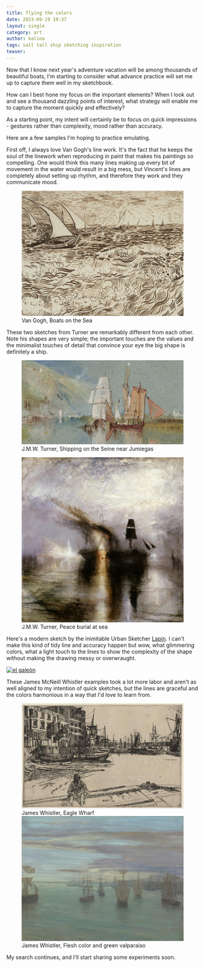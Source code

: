 ```yaml
---
title: flying the colors
date: 2023-09-19 19:37
layout: single
category: art
author: kalina
tags: sail tall ship sketching inspiration
teaser: 
---
```

Now that I know next year's adventure vacation will be among thousands of beautiful boats, I'm starting to consider what advance practice will set me up to capture them well in my sketchbook. 

How can I best hone my focus on the important elements? When I look out and see a thousand dazzling points of interest, what strategy will enable me to capture the moment quickly and effectively? 

As a starting point, my intent will certainly be to focus on quick impressions - gestures rather than complexity, mood rather than accuracy.

Here are a few samples I'm hoping to practice emulating.

First off, I always love Van Gogh's line work. It's the fact that he keeps the soul of the linework when reproducing in paint that makes his paintings so compelling. One would think this many lines making up every bit of movement in the water would result in a big mess, but Vincent's lines are completely about setting up rhythm, and therefore they work and they communicate mood.

<figure>
<img src="/assets/img/photos/van_gogh-boats_on_the_sea.jpg" />
<figcaption>Van Gogh, Boats on the Sea
</figcaption>
</figure>

These two sketches from Turner are remarkably different from each other. Note his shapes are very simple; the important touches are the values and the minimalist touches of detail that convince your eye the big shape is definitely a ship.

<figure>
<img src = "/assets/img/photos/turner_Shipping-on-the-seine-near-jumieges.jpg" />
<figcaption>J.M.W. Turner, Shipping on the Seine near Jumiegas</figcaption>
</figure>

<figure>
<img src = "/assets/img/photos/turner-peace-burial-at-sea-1842.jpg" />
<figcaption>J.M.W. Turner, Peace burial at sea</figcaption>
</figure>

Here's a modern sketch by the inimitable Urban Sketcher [Lapin](https://www.lesillustrationsdelapin.com/). I can't make this kind of tidy line and accuracy happen but wow, what glimmering colors, what a light touch to the lines to show the complexity of the shape without making the drawing messy or overwraught. 

<a data-flickr-embed="true" href="https://www.flickr.com/photos/lapinbarcelona/46260779222/in/pool-517265@N20/" title="el galeón"><img src="https://live.staticflickr.com/4842/46260779222_9fb18b5d62.jpg" width="500" height="375" alt="el galeón"/></a><script async src="//embedr.flickr.com/assets/client-code.js" charset="utf-8"></script>

These James McNeill Whistler examples took a lot more labor and aren't as well aligned to my intention of quick sketches, but the lines are graceful and the colors harmonious in a way that I'd love to learn from.

<figure>
<img src = "/assets/img/photos/whistler_eagle-wharf.jpg" />
<figcaption>James Whistler, Eagle Wharf</figcaption>
<img src = "/assets/img/photos/whistler_crepuscule-in-flesh-color-and-green-valparaiso.jpg" />
<figcaption>James Whistler, Flesh color and green valparaiso</figcaption>
</figure>

My search continues, and I'll start sharing some experiments soon.
